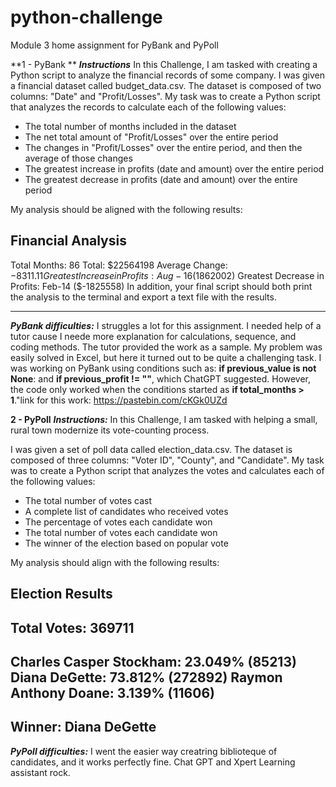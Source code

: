 # python-challenge
Module 3 home assignment for PyBank and PyPoll

**1 - PyBank **
**_Instructions_**
In this Challenge, I am tasked with creating a Python script to analyze the financial records of some company. I was given a financial dataset called budget_data.csv. The dataset is composed of two columns: "Date" and "Profit/Losses".
My task was to create a Python script that analyzes the records to calculate each of the following values:
- The total number of months included in the dataset
- The net total amount of "Profit/Losses" over the entire period
- The changes in "Profit/Losses" over the entire period, and then the average of those changes
- The greatest increase in profits (date and amount) over the entire period
- The greatest decrease in profits (date and amount) over the entire period

My analysis should be aligned with the following results:

Financial Analysis
----------------------------
Total Months: 86
Total: $22564198
Average Change: $-8311.11
Greatest Increase in Profits: Aug-16 ($1862002)
Greatest Decrease in Profits: Feb-14 ($-1825558)
In addition, your final script should both print the analysis to the terminal and export a text file with the results.
_____________

**_PyBank difficulties:_**
I struggles a lot for this assignment. I needed help of a tutor cause I neede more explanation for calculations, sequence, and coding methods. The tutor provided the work as a sample. My problem was easily solved in Excel, but here it turned out to be quite a challenging task. I was working on PyBank using conditions such as: 
**if previous_value is not None**: and **if previous_profit != ""**, which ChatGPT suggested. However, the code only worked when the conditions started as **if total_months > 1**."link for this work: https://pastebin.com/cKGk0UZd


**2 - PyPoll**
**_Instructions:_**
In this Challenge, I am tasked with helping a small, rural town modernize its vote-counting process.

I was given a set of poll data called election_data.csv. The dataset is composed of three columns: "Voter ID", "County", and "Candidate". My task was to create a Python script that analyzes the votes and calculates each of the following values:

- The total number of votes cast
- A complete list of candidates who received votes
- The percentage of votes each candidate won
- The total number of votes each candidate won
- The winner of the election based on popular vote

My analysis should align with the following results:

Election Results
-------------------------
Total Votes: 369711
-------------------------
Charles Casper Stockham: 23.049% (85213)
Diana DeGette: 73.812% (272892)
Raymon Anthony Doane: 3.139% (11606)
-------------------------
Winner: Diana DeGette
-------------------------

**_PyPoll difficulties:_**
I went the easier way creatring biblioteque of candidates, and it works perfectly fine. Chat GPT and Xpert Learning assistant rock.
